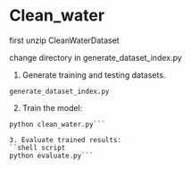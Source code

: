 # Clean_water
first unzip CleanWaterDataset

change directory in generate_dataset_index.py

1. Generate training and testing datasets.
```shell script
generate_dataset_index.py
```

2. Train the model:
```shell script
python clean_water.py```

3. Evaluate trained results:
``shell script
python evaluate.py```

